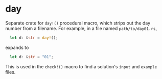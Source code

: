# day

Separate crate for `day!()` procedural macro, which strips out the day
number from a filename. For example, in a file named `path/to/day01.rs`,

```rust
  let d: &str = day!();
```

expands to

```rust
  let d: &str = "01";
```

This is used in the `check!()` macro to find a solution's `input` and
`example` files.

